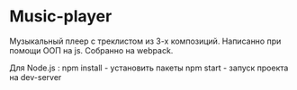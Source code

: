 # Music-player


Музыкальный плеер с треклистом из 3-х композиций.
Написанно при помощи ООП на js.
Собранно на webpack.

Для Node.js :
npm install - установить пакеты
npm start - запуск проекта на dev-server
